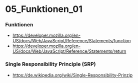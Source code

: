 # 05_Funktionen_01

### Funktionen
- https://developer.mozilla.org/en-US/docs/Web/JavaScript/Reference/Statements/function
- https://developer.mozilla.org/en-US/docs/Web/JavaScript/Reference/Statements/return

### Single Responsibility Principle (SRP)
- https://de.wikipedia.org/wiki/Single-Responsibility-Prinzip

